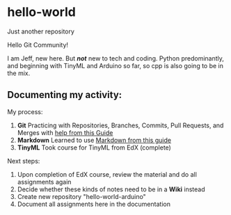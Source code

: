 # hello-world
Just another repository

Hello Git Community!

I am Jeff, new here. But __*not*__ new to tech and coding. Python predominantly, and beginning with TinyML and Arduino so far, so cpp is also going to be in the mix.

## Documenting my activity:

My process:

1. **Git** Practicing with Repositories, Branches, Commits, Pull Requests, and Merges with [help from this Guide](https://guides.github.com/activities/hello-world/)
2. **Markdown** Learned to use [Markdown from this guide](https://guides.github.com/features/mastering-markdown/)
3. **TinyML** Took course for TinyML from EdX (complete)

Next steps:
1. Upon completion of EdX course, review the material and do all assignments again
1. Decide whether these kinds of notes need to be in a **Wiki** instead
1. Create new repository "hello-world-arduino"
1. Document all assignments here in the documentation
